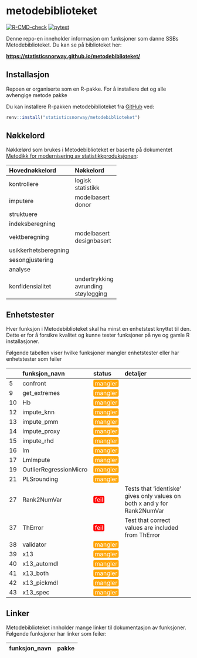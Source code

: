 
<!-- README.md is generated from README.Rmd. Please edit that file -->

# metodebiblioteket

[![R-CMD-check](https://github.com/statisticsnorway/metodebiblioteket/actions/workflows/R-CMD-check.yaml/badge.svg)](https://github.com/statisticsnorway/metodebiblioteket/actions/workflows/R-CMD-check.yaml)
[![pytest](https://github.com/statisticsnorway/metodebiblioteket/actions/workflows/pytest-check.yaml/badge.svg)](https://github.com/statisticsnorway/metodebiblioteket/actions/workflows/pytest.yaml)

Denne repo-en inneholder informasjon om funksjoner som danne SSBs
Metodebiblioteket. Du kan se på biblioteket her:

**<https://statisticsnorway.github.io/metodebiblioteket/>**

## Installasjon

Repoen er organiserte som en R-pakke. For å installere det og alle
avhengige metode pakke

Du kan installere R-pakken metodebiblioteket fra
[GitHub](https://github.com/statisticsnorway/metodebiblioteket/) ved:

``` r
renv::install("statisticsnorway/metodebiblioteket")
```

## Nøkkelord

Nøkkelørd som brukes i Metodebiblioteket er baserte på dokumentet
[Metodikk for modernisering av
statistikkproduksjonen](https://www.ssb.no/teknologi-og-innovasjon/artikler-og-publikasjoner/_attachment/419848?_ts=171cb1a9850):

| Hovednøkkelord       | Nøkkelord                                     |
|:---------------------|:----------------------------------------------|
| kontrollere          | logisk <br> statistikk                        |
| imputere             | modelbasert <br> donor                        |
| struktuere           |                                               |
| indeksberegning      |                                               |
| vektberegning        | modelbasert <br> designbasert                 |
| usikkerhetsberegning |                                               |
| sesongjustering      |                                               |
| analyse              |                                               |
| konfidensialitet     | undertrykking <br> avrunding <br> støylegging |

## Enhetstester

Hver funksjon i Metodebiblioteket skal ha minst en enhetstest knyttet
til den. Dette er for å forsikre kvalitet og kunne tester funksjoner på
nye og gamle R installasjoner.

Følgende tabellen viser hvilke funksjoner mangler enhetstester eller har
enhetstester som feiler

|     | funksjon_navn          | status                                                                                                                                                    | detaljer                                                                 |
|:----|:-----------------------|:----------------------------------------------------------------------------------------------------------------------------------------------------------|:-------------------------------------------------------------------------|
| 5   | confront               | <span style="     color: white !important;border-radius: 4px; padding-right: 4px; padding-left: 4px; background-color: orange !important;">mangler</span> |                                                                          |
| 9   | get_extremes           | <span style="     color: white !important;border-radius: 4px; padding-right: 4px; padding-left: 4px; background-color: orange !important;">mangler</span> |                                                                          |
| 10  | Hb                     | <span style="     color: white !important;border-radius: 4px; padding-right: 4px; padding-left: 4px; background-color: orange !important;">mangler</span> |                                                                          |
| 12  | impute_knn             | <span style="     color: white !important;border-radius: 4px; padding-right: 4px; padding-left: 4px; background-color: orange !important;">mangler</span> |                                                                          |
| 13  | impute_pmm             | <span style="     color: white !important;border-radius: 4px; padding-right: 4px; padding-left: 4px; background-color: orange !important;">mangler</span> |                                                                          |
| 14  | impute_proxy           | <span style="     color: white !important;border-radius: 4px; padding-right: 4px; padding-left: 4px; background-color: orange !important;">mangler</span> |                                                                          |
| 15  | impute_rhd             | <span style="     color: white !important;border-radius: 4px; padding-right: 4px; padding-left: 4px; background-color: orange !important;">mangler</span> |                                                                          |
| 16  | lm                     | <span style="     color: white !important;border-radius: 4px; padding-right: 4px; padding-left: 4px; background-color: orange !important;">mangler</span> |                                                                          |
| 17  | LmImpute               | <span style="     color: white !important;border-radius: 4px; padding-right: 4px; padding-left: 4px; background-color: orange !important;">mangler</span> |                                                                          |
| 19  | OutlierRegressionMicro | <span style="     color: white !important;border-radius: 4px; padding-right: 4px; padding-left: 4px; background-color: orange !important;">mangler</span> |                                                                          |
| 21  | PLSrounding            | <span style="     color: white !important;border-radius: 4px; padding-right: 4px; padding-left: 4px; background-color: orange !important;">mangler</span> |                                                                          |
| 27  | Rank2NumVar            | <span style="     color: white !important;border-radius: 4px; padding-right: 4px; padding-left: 4px; background-color: red !important;">feil</span>       | Tests that ‘identiske’ gives only values on both x and y for Rank2NumVar |
| 37  | ThError                | <span style="     color: white !important;border-radius: 4px; padding-right: 4px; padding-left: 4px; background-color: red !important;">feil</span>       | Test that correct values are included from ThError                       |
| 38  | validator              | <span style="     color: white !important;border-radius: 4px; padding-right: 4px; padding-left: 4px; background-color: orange !important;">mangler</span> |                                                                          |
| 39  | x13                    | <span style="     color: white !important;border-radius: 4px; padding-right: 4px; padding-left: 4px; background-color: orange !important;">mangler</span> |                                                                          |
| 40  | x13_automdl            | <span style="     color: white !important;border-radius: 4px; padding-right: 4px; padding-left: 4px; background-color: orange !important;">mangler</span> |                                                                          |
| 41  | x13_both               | <span style="     color: white !important;border-radius: 4px; padding-right: 4px; padding-left: 4px; background-color: orange !important;">mangler</span> |                                                                          |
| 42  | x13_pickmdl            | <span style="     color: white !important;border-radius: 4px; padding-right: 4px; padding-left: 4px; background-color: orange !important;">mangler</span> |                                                                          |
| 43  | x13_spec               | <span style="     color: white !important;border-radius: 4px; padding-right: 4px; padding-left: 4px; background-color: orange !important;">mangler</span> |                                                                          |

## Linker

Metodebiblioteket innholder mange linker til dokumentasjon av
funksjoner. Følgende funksjoner har linker som feiler:

| funksjon_navn | pakke |
|:--------------|:------|
